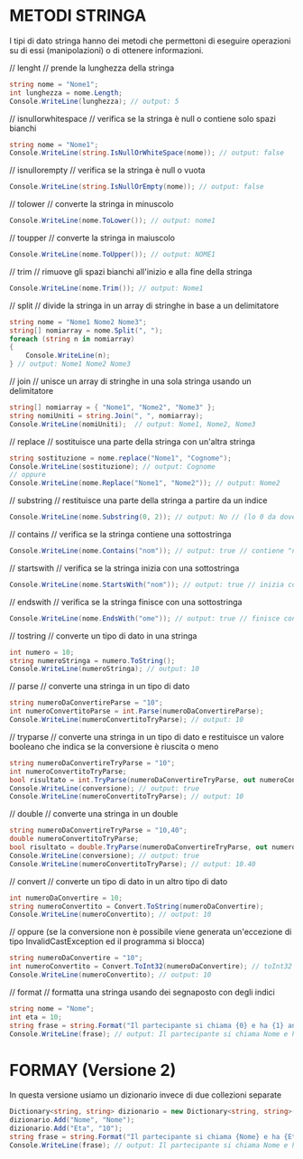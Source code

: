 # METODI STRINGA

I tipi di dato stringa hanno dei metodi che permettoni di eseguire operazioni su di essi (manipolazioni) o di ottenere informazioni.

// lenght
// prende la lunghezza della stringa

```csharp
string nome = "Nome1";
int lunghezza = nome.Length;
Console.WriteLine(lunghezza); // output: 5
``` 
// isnullorwhitespace
// verifica se la stringa è null o contiene solo spazi bianchi

```csharp
string nome = "Nome1";
Console.WriteLine(string.IsNullOrWhiteSpace(nome)); // output: false
``` 
// isnullorempty
// verifica se la stringa è null o vuota

```csharp   
Console.WriteLine(string.IsNullOrEmpty(nome)); // output: false
``` 
// tolower
// converte la stringa in minuscolo

```csharp   
Console.WriteLine(nome.ToLower()); // output: nome1
``` 
// toupper
// converte la stringa in maiuscolo

```csharp   
Console.WriteLine(nome.ToUpper()); // output: NOME1
``` 
// trim
// rimuove gli spazi bianchi all'inizio e alla fine della stringa

```csharp   
Console.WriteLine(nome.Trim()); // output: Nome1
```
// split
// divide la stringa in un array di stringhe in base a un delimitatore

```csharp
string nome = "Nome1 Nome2 Nome3";
string[] nomiarray = nome.Split(", ");
foreach (string n in nomiarray)
{
    Console.WriteLine(n);
} // output: Nome1 Nome2 Nome3
```
// join
// unisce un array di stringhe in una sola stringa usando un delimitatore

```csharp   
string[] nomiarray = { "Nome1", "Nome2", "Nome3" };
string nomiUniti = string.Join(", ", nomiarray);
Console.WriteLine(nomiUniti);  // output: Nome1, Nome2, Nome3
``` 

// replace
// sostituisce una parte della stringa con un'altra stringa

```csharp
string sostituzione = nome.replace("Nome1", "Cognome");
Console.WriteLine(sostituzione); // output: Cognome
// oppure
Console.WriteLine(nome.Replace("Nome1", "Nome2")); // output: Nome2 
```
// substring
// restituisce una parte della stringa a partire da un indice

```csharp
Console.WriteLine(nome.Substring(0, 2)); // output: No // (lo 0 da dove parte dal nome e il 2 è la lunghezza)
```
// contains
// verifica se la stringa contiene una sottostringa

```csharp
Console.WriteLine(nome.Contains("nom")); // output: true // contiene "nom" quindi mi trova nome1 della stringa e cognome
```
// startswith
// verifica se la stringa inizia con una sottostringa

```csharp
Console.WriteLine(nome.StartsWith("nom")); // output: true // inizia con "nom" quindi mi trova nome1 della stringa
```
// endswith
// verifica se la stringa finisce con una sottostringa

```csharp
Console.WriteLine(nome.EndsWith("ome")); // output: true // finisce con "me" quindi mi trova nome della stringa e cognome
```
// tostring
// converte un tipo di dato in una stringa

```csharp
int numero = 10;
string numeroStringa = numero.ToString();
Console.WriteLine(numeroStringa); // output: 10
``` 
// parse
// converte una stringa in un tipo di dato

```csharp
string numeroDaConvertireParse = "10";
int numeroConvertitoParse = int.Parse(numeroDaConvertireParse);
Console.WriteLine(numeroConvertitoTryParse); // output: 10
```
// tryparse
// converte una stringa in un tipo di dato e restituisce un valore booleano che indica se la conversione è riuscita o meno

```csharp
string numeroDaConvertireTryParse = "10";
int numeroConvertitoTryParse;
bool risultato = int.TryParse(numeroDaConvertireTryParse, out numeroConvertitoTryParse);
Console.WriteLine(conversione); // output: true
Console.WriteLine(numeroConvertitoTryParse); // output: 10
```
// double
// converte una stringa in un double

```csharp
string numeroDaConvertireTryParse = "10,40";
double numeroConvertitoTryParse;
bool risultato = double.TryParse(numeroDaConvertireTryParse, out numeroConvertitoTryParse);
Console.WriteLine(conversione); // output: true
Console.WriteLine(numeroConvertitoTryParse); // output: 10.40
```

// convert
// converte un tipo di dato in un altro tipo di dato

```csharp
int numeroDaConvertire = 10;
string numeroConvertito = Convert.ToString(numeroDaConvertire);
Console.WriteLine(numeroConvertito); // output: 10
```
// oppure (se la conversione non è possibile viene generata un'eccezione di tipo InvalidCastException ed il programma si blocca)
```csharp
string numeroDaConvertire = "10";
int numeroConvertito = Convert.ToInt32(numeroDaConvertire); // toInt32 capienza toInt64 ancora piu grande toInt16 piu piccolo ecc
Console.WriteLine(numeroConvertito); // output: 10
```
// format
// formatta una stringa usando dei segnaposto con degli indici

```csharp
string nome = "Nome";
int eta = 10;
string frase = string.Format("Il partecipante si chiama {0} e ha {1} anni", nome, eta);
Console.WriteLine(frase); // output: Il partecipante si chiama Nome e ha 10 anni
```
# FORMAY (Versione 2)
In questa versione usiamo un dizionario invece di due collezioni separate
```csharp
Dictionary<string, string> dizionario = new Dictionary<string, string>();
dizionario.Add("Nome", "Nome");
dizionario.Add("Eta", "10");
string frase = string.Format("Il partecipante si chiama {Nome} e ha {Eta} anni", dizionario);
Console.WriteLine(frase); // output: Il partecipante si chiama Nome e ha 10 anni
``` 
